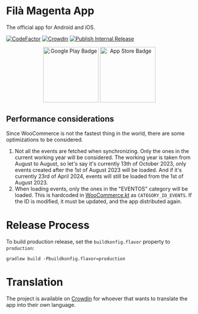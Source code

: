 # Filà Magenta App
The official app for Android and iOS.

[![CodeFactor](https://www.codefactor.io/repository/github/filamagenta/app/badge)](https://www.codefactor.io/repository/github/filamagenta/app)
[![Crowdin](https://badges.crowdin.net/fila-magenta-app/localized.svg)](https://crowdin.com/project/fila-magenta-app)
[![Publish Internal Release](https://github.com/FilaMagenta/App/actions/workflows/internal-release.yml/badge.svg)](https://github.com/FilaMagenta/App/actions/workflows/internal-release.yml)

<div style="text-align: center; width: 100%">
<img src="https://raw.githubusercontent.com/Volorf/Badges/master/Google%20Play/Google%20Play%20Badge.png" alt="Google Play Badge" style="width: 150px" />
<img src="https://raw.githubusercontent.com/Volorf/Badges/master/App%20Store/App%20Store%20Badge.png" alt="App Store Badge" style="width: 150px" />
</div>

## Performance considerations
Since WooCommerce is not the fastest thing in the world, there are some optimizations to be considered.
1. Not all the events are fetched when synchronizing.
   Only the ones in the current working year will be considered.
   The working year is taken from August to August, so let's say it's currently 13th of October 2023, only events
   created after the 1st of August 2023 will be loaded.
   And if it's currently 23rd of April 2024, events will still be loaded from the 1st of August 2023.
2. When loading events, only the ones in the "EVENTOS" category will be loaded.
   This is hardcoded in [WooCommerce.kt](/shared/src/commonMain/kotlin/com/arnyminerz/filamagenta/network/woo/WooCommerce.kt)
   as `CATEGORY_ID_EVENTS`.
   If the ID is modified, it must be updated, and the app distributed again.

# Release Process
To build production release, set the `buildkonfig.flavor` property to `production`:
```shell
gradlew build -Pbuildkonfig.flavor=production
```

# Translation
The project is available on [Crowdin](https://crowdin.com/project/fila-magenta-app) for whoever that wants to translate
the app into their own language.
